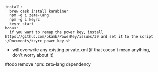 ```
install:
  brew cask install karabiner
  npm -g i zeta-lang
  npm -g i keyrc
  keyrc start
bonus:
  if you want to remap the power key, install https://github.com/pkamb/PowerKey/issues/39 and set it to the script ~/Documents/keyrc_power_key.sh
```

* will overwrite any existing private.xml (if that doesn't mean anything, don't worry about it)

\#todo remove npm::zeta-lang dependency
